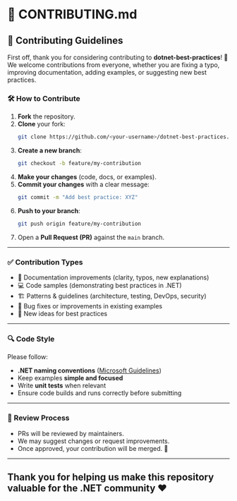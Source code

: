 # 📄 CONTRIBUTING.md  

## 🙌 Contributing Guidelines  

First off, thank you for considering contributing to **dotnet-best-practices**! 🚀  
We welcome contributions from everyone, whether you are fixing a typo, improving documentation, adding examples, or suggesting new best practices.  

### 🛠 How to Contribute  
1. **Fork** the repository.  
2. **Clone** your fork:  
   ```bash
   git clone https://github.com/<your-username>/dotnet-best-practices.git
   ```  
3. **Create a new branch**:  
   ```bash
   git checkout -b feature/my-contribution
   ```  
4. **Make your changes** (code, docs, or examples).  
5. **Commit your changes** with a clear message:  
   ```bash
   git commit -m "Add best practice: XYZ"
   ```  
6. **Push to your branch**:  
   ```bash
   git push origin feature/my-contribution
   ```  
7. Open a **Pull Request (PR)** against the `main` branch.  

---

### ✅ Contribution Types  
- 📖 Documentation improvements (clarity, typos, new explanations)  
- 💻 Code samples (demonstrating best practices in .NET)  
- 🏗 Patterns & guidelines (architecture, testing, DevOps, security)  
- 🐛 Bug fixes or improvements in existing examples  
- 🚀 New ideas for best practices  

---

### 🔍 Code Style  
Please follow:  
- **.NET naming conventions** ([Microsoft Guidelines](https://learn.microsoft.com/dotnet/csharp/fundamentals/coding-style/coding-conventions))  
- Keep examples **simple and focused**  
- Write **unit tests** when relevant  
- Ensure code builds and runs correctly before submitting  

---

### 🤝 Review Process  
- PRs will be reviewed by maintainers.  
- We may suggest changes or request improvements.  
- Once approved, your contribution will be merged. 🎉  

---

## Thank you for helping us make this repository valuable for the .NET community ❤️  
